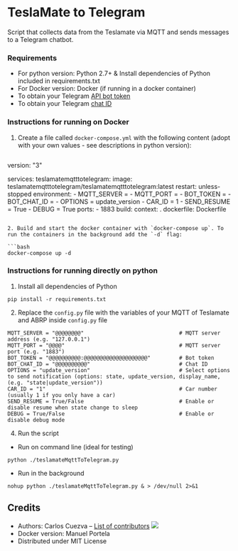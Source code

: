 # TeslaMate to Telegram


Script that collects data from the Teslamate via MQTT and sends messages to a Telegram chatbot.

### Requirements

* For python version: Python 2.7+ & Install dependencies of Python included in requirements.txt
* For Docker version: Docker (if running in a docker container)
* To obtain your Telegram [API bot token](https://core.telegram.org/bots#6-botfather)
* To obtain your Telegram [chat ID](https://docs.influxdata.com/kapacitor/v1.5/event_handlers/telegram/#get-your-telegram-chat-id)

### Instructions for running on Docker


1. Create a file called `docker-compose.yml` with the following content (adopt with your own values - see descriptions in python version):

   ```yml title="docker-compose.yml"
version: "3"

services:
  teslamatemqtttotelegram:
    image: teslamatemqtttotelegram/teslamatemqtttotelegram:latest
    restart: unless-stopped
    environment:
     - MQTT_SERVER =
     - MQTT_PORT =
     - BOT_TOKEN =
     - BOT_CHAT_ID =
     - OPTIONS = update_version
     - CAR_ID = 1
     - SEND_RESUME = True
     - DEBUG = True
   ports:
     - 1883
   build:
     context: .
     dockerfile: Dockerfile
   ```

2. Build and start the docker container with `docker-compose up`. To run the containers in the background add the `-d` flag:

   ```bash
   docker-compose up -d
   ```

### Instructions for running directly on python

1. Install all dependencies of Python
~~~
pip install -r requirements.txt
~~~
2. Replace the `config.py` file with the variables of your MQTT of Teslamate and ABRP inside `config.py` file
~~~
MQTT_SERVER = "@@@@@@@@"                              # MQTT server address (e.g. "127.0.0.1")
MQTT_PORT = "@@@@"                                    # MQTT server port (e.g. "1883")
BOT_TOKEN = "@@@@@@@@@@:@@@@@@@@@@@@@@@@@@@@"         # Bot token
BOT_CHAT_ID = "@@@@@@@@@@"                            # Chat ID
OPTIONS = "update_version"                            # Select options to send notification (options: state, update_version, display_name, (e.g. "state|update_version"))  
CAR_ID = "1"                                          # Car number (usually 1 if you only have a car)
SEND_RESUME = True/False                              # Enable or disable resume when state change to sleep
DEBUG = True/False                                    # Enable or disable debug mode
~~~
4. Run the script
* Run on command line (ideal for testing)
~~~
python ./teslamateMqttToTelegram.py
~~~
* Run in the background
~~~
nohup python ./teslamateMqttToTelegram.py & > /dev/null 2>&1
~~~


## Credits

- Authors: Carlos Cuezva – [List of contributors](https://github.com/carloscuezva/teslamate-telegram/graphs/contributors) [![](https://img.shields.io/badge/Donate-PayPal-ff69b4.svg)](https://www.paypal.com/donate?hosted_button_id=9H6B9CRBL6V4E)
- Docker version: Manuel Portela
- Distributed under MIT License
